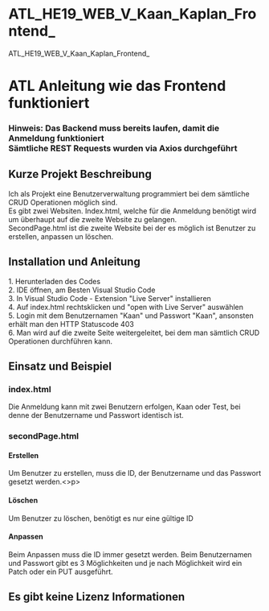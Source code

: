 # ATL_HE19_WEB_V_Kaan_Kaplan_Frontend_
ATL_HE19_WEB_V_Kaan_Kaplan_Frontend_


<h1> ATL Anleitung wie das Frontend funktioniert </h1>

<h3>Hinweis: Das Backend muss bereits laufen, damit die Anmeldung funktioniert<br>
Sämtliche REST Requests wurden via Axios durchgeführt</h3>

<h2>Kurze Projekt Beschreibung</h2>
<p>Ich als Projekt eine Benutzerverwaltung programmiert bei dem sämtliche CRUD Operationen möglich sind.<br>
Es gibt zwei Websiten. Index.html, welche für die Anmeldung benötigt wird um überhaupt auf die zweite Website zu gelangen.<br>
SecondPage.html ist die zweite Website bei der es möglich ist Benutzer zu erstellen, anpassen un löschen.</p>

<h2>Installation und Anleitung</h2>
<p>
1. Herunterladen des Codes<br>
2. IDE öffnen, am Besten Visual Studio Code<br>
3. In Visual Studio Code - Extension "Live Server" installieren <br>
4. Auf index.html rechtsklicken und "open with Live Server" auswählen <br>
5. Login mit dem Benutzernamen "Kaan" und Passwort "Kaan", ansonsten erhält man den HTTP Statuscode 403 <br>
6. Man wird auf die zweite Seite weitergeleitet, bei dem  man sämtlich CRUD Operationen durchführen kann.</p>

<h2>Einsatz und Beispiel</h2>
<h3>index.html</h3>
<p> Die Anmeldung kann mit zwei Benutzern erfolgen, Kaan oder Test, bei denne der Benutzername und Passwort identisch ist.
  
 <h3>secondPage.html</h3>
 <h4>Erstellen</h4>
 <p>Um Benutzer zu erstellen, muss die ID, der Benutzername und das Passwort gesetzt werden.<>p>
  
  <h4>Löschen</h4>
  <p>Um Benutzer zu löschen, benötigt es nur eine gültige ID</p>
  
  <h4>Anpassen</h4>
  <p> Beim Anpassen muss die ID immer gesetzt werden. Beim Benutzernamen und Passwort gibt es 3 Möglichkeiten und je nach Möglichkeit wird ein Patch oder ein PUT ausgeführt.</p>
  
  
  
 <h2>Es gibt keine Lizenz Informationen</h2>
  



